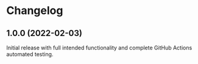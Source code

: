 # Changelog

## 1.0.0 (2022-02-03)

Initial release with full intended functionality and complete GitHub Actions automated testing.
